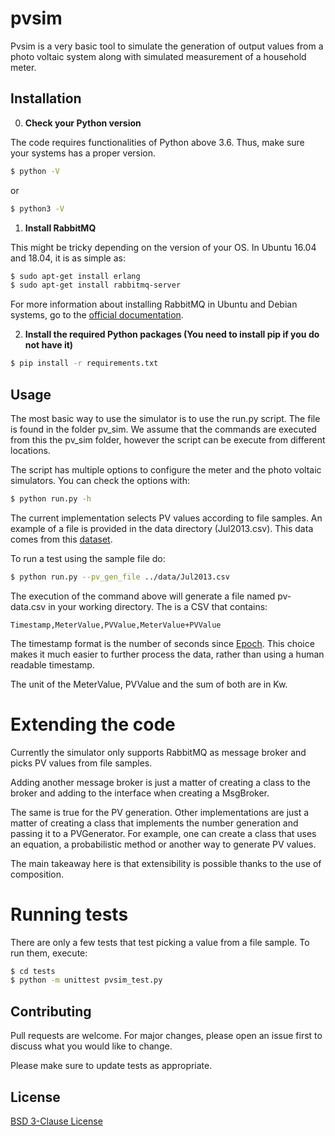 # pvsim

Pvsim is a very basic tool to simulate the generation of output values from a photo voltaic system along with simulated measurement of a household meter.

## Installation

0. **Check your Python version**

The code requires functionalities of Python above 3.6. Thus, make sure your systems has a proper version.

```bash
$ python -V
```

or

```bash
$ python3 -V
```

1. **Install RabbitMQ** 

This might be tricky depending on the version of your OS. In Ubuntu 16.04 and 18.04, it is as simple as:

```bash
$ sudo apt-get install erlang
$ sudo apt-get install rabbitmq-server
```

For more information about installing RabbitMQ in Ubuntu and Debian systems,
go to the [official documentation](https://www.rabbitmq.com/install-debian.html).

2. **Install the required Python packages (You need to install pip if you do not have it)**

```bash
$ pip install -r requirements.txt
```

## Usage

The most basic way to use the simulator is to use the run.py script. The file is found in the folder pv_sim. We assume that the commands are executed from this the pv_sim folder, however the script can be execute from different locations. 

The script has multiple options to configure the meter and the photo voltaic
simulators. You can check the options with:

```bash
$ python run.py -h
```

The current implementation selects PV values according to file samples. An example of a file is provided in the data directory (Jul2013.csv). This data comes from this [dataset](http://www.networkrevolution.co.uk/project-library/dataset-tc5-enhanced-profiling-solar-photovoltaic-pv-users/).

To run a test using the sample file do:

```bash
$ python run.py --pv_gen_file ../data/Jul2013.csv
```

The execution of the command above will generate a file named pv-data.csv in your working directory. The is a CSV that contains:

```
Timestamp,MeterValue,PVValue,MeterValue+PVValue
```

The timestamp format is the number of seconds since [Epoch](https://en.wikipedia.org/wiki/Unix_time). This choice makes it much easier to 
further process the data, rather than using a human readable timestamp.

The unit of the MeterValue, PVValue and the sum of both are in Kw.

# Extending the code

Currently the simulator only supports RabbitMQ as message broker and picks PV values from file samples. 

Adding another message broker is just a matter of creating a class to the broker and adding to the interface when creating a MsgBroker.

The same is true for the PV generation. Other implementations are just a matter of creating a class that implements the number generation and passing it to a PVGenerator. For example, one can create a class that uses an equation, a probabilistic method or another way to generate PV values. 

The main takeaway here is that extensibility is possible thanks to the use of composition.

# Running tests

There are only a few tests that test picking a value from a file sample. 
To run them, execute:

```bash
$ cd tests
$ python -m unittest pvsim_test.py
```

## Contributing
Pull requests are welcome. For major changes, please open an issue first to discuss what you would like to change.

Please make sure to update tests as appropriate.

## License
[BSD 3-Clause License](https://choosealicense.com/licenses/bsd-3-clause/)
